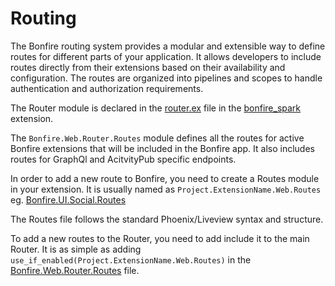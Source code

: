 # Routing

The Bonfire routing system provides a modular and extensible way to define routes for different parts of your application. 
It allows developers to include routes directly from their extensions based on their availability and configuration. 
The routes are organized into pipelines and scopes to handle authentication and authorization requirements.

The Router module is declared in the [router.ex](https://github.com/bonfire-networks/bonfire_spark/blob/main/lib/web/router.ex) file in the [bonfire_spark](https://github.com/bonfire-networks/bonfire_spark) extension.

The `Bonfire.Web.Router.Routes` module defines all the routes for active Bonfire extensions that will be included in the Bonfire app. It also includes routes for GraphQl and AcitvityPub specific endpoints.


In order to add a new route to Bonfire, you need to create a Routes module in your extension. It is usually named as `Project.ExtensionName.Web.Routes` eg. [Bonfire.UI.Social.Routes](https://github.com/bonfire-networks/bonfire_social/blob/main/lib/bonfire_social_web/routes.ex)

The Routes file follows the standard Phoenix/Liveview syntax and structure.

To add a new routes to the Router, you need to add include it to the main Router. 
It is as simple as adding `use_if_enabled(Project.ExtensionName.Web.Routes)` in the [Bonfire.Web.Router.Routes](https://github.com/bonfire-networks/bonfire_spark/blob/main/lib/web/router.ex) file.